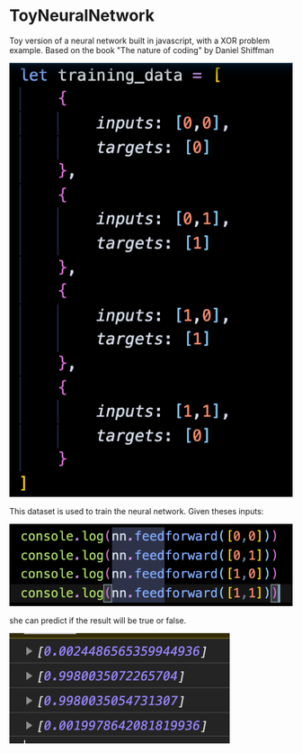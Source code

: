 # ToyNeuralNetwork
Toy version of a neural network built in javascript, with a XOR problem example. Based on the book "The nature of coding" by Daniel Shiffman

![Training dataset](https://github.com/pedrohcaminha/ToyNeuralNetwork/blob/master/input_1.png)

This dataset is used to train the neural network. Given theses inputs:

![inputs](https://github.com/pedrohcaminha/ToyNeuralNetwork/blob/master/input_2.png)

she can predict if the result will be true or false.

![prediction](https://github.com/pedrohcaminha/ToyNeuralNetwork/blob/master/Result.png)
